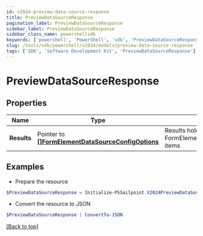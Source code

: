 ```yaml
---
id: v2024-preview-data-source-response
title: PreviewDataSourceResponse
pagination_label: PreviewDataSourceResponse
sidebar_label: PreviewDataSourceResponse
sidebar_class_name: powershellsdk
keywords: ['powershell', 'PowerShell', 'sdk', 'PreviewDataSourceResponse'] 
slug: /tools/sdk/powershell/v2024/models/preview-data-source-response
tags: ['SDK', 'Software Development Kit', 'PreviewDataSourceResponse']
---
```



# PreviewDataSourceResponse

## Properties

Name | Type | Description | Notes
------------ | ------------- | ------------- | -------------
**Results** |  Pointer to [**[]FormElementDataSourceConfigOptions**](form-element-data-source-config-options) | Results holds a list of FormElementDataSourceConfigOptions items | [optional] 

## Examples

- Prepare the resource
```powershell
$PreviewDataSourceResponse = Initialize-PSSailpoint.V2024PreviewDataSourceResponse  -Results {&quot;results&quot;:[{&quot;label&quot;:&quot;Alfred 255e71dfc6e&quot;,&quot;subLabel&quot;:&quot;Alfred.255e71dfc6e@testmail.identitysoon.com&quot;,&quot;value&quot;:&quot;2c918084821847c5018227ced2e16676&quot;},{&quot;label&quot;:&quot;Alize eba9d4cd27da&quot;,&quot;subLabel&quot;:&quot;Alize.eba9d4cd27da@testmail.identitysoon.com&quot;,&quot;value&quot;:&quot;2c918084821847c5018227ced2f1667c&quot;},{&quot;label&quot;:&quot;Antonina 01f69c3ea&quot;,&quot;subLabel&quot;:&quot;Antonina.01f69c3ea@testmail.identitysoon.com&quot;,&quot;value&quot;:&quot;2c918084821847c5018227ced2f9667e&quot;},{&quot;label&quot;:&quot;Ardella 21e78ce155&quot;,&quot;subLabel&quot;:&quot;Ardella.21e78ce155@testmail.identitysoon.com&quot;,&quot;value&quot;:&quot;2c918084821847c5018227ced2e6667a&quot;},{&quot;label&quot;:&quot;Arnaldo d8582b6e17&quot;,&quot;subLabel&quot;:&quot;Arnaldo.d8582b6e17@testmail.identitysoon.com&quot;,&quot;value&quot;:&quot;2c918084821847c5018227ced3426686&quot;},{&quot;label&quot;:&quot;Aurelia admin24828&quot;,&quot;subLabel&quot;:&quot;Aurelia.admin24828@testmail.identitysoon.com&quot;,&quot;value&quot;:&quot;2c918084821847c5018227ced2e16674&quot;},{&quot;label&quot;:&quot;Barbara 72ca418fdd&quot;,&quot;subLabel&quot;:&quot;Barbara.72ca418fdd@testmail.identitysoon.com&quot;,&quot;value&quot;:&quot;2c918084821847c5018227ced2fb6680&quot;},{&quot;label&quot;:&quot;Barbara ee1a2436ee&quot;,&quot;subLabel&quot;:&quot;Barbara.ee1a2436ee@testmail.identitysoon.com&quot;,&quot;value&quot;:&quot;2c918084821847c5018227ced2e56678&quot;},{&quot;label&quot;:&quot;Baylee 652d72432f3&quot;,&quot;subLabel&quot;:&quot;Baylee.652d72432f3@testmail.identitysoon.com&quot;,&quot;value&quot;:&quot;2c91808582184782018227ced28b6aee&quot;},{&quot;label&quot;:&quot;Brock e76b56ae4d49&quot;,&quot;subLabel&quot;:&quot;Brock.e76b56ae4d49@testmail.identitysoon.com&quot;,&quot;value&quot;:&quot;2c91808582184782018227ced28b6aef&quot;}]}
```

- Convert the resource to JSON
```powershell
$PreviewDataSourceResponse | ConvertTo-JSON
```


[[Back to top]](#) 


